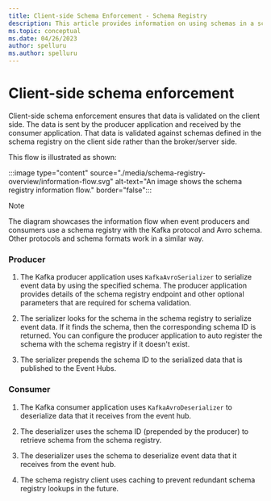 ```yaml
---
title: Client-side Schema Enforcement - Schema Registry
description: This article provides information on using schemas in a schema registry when publishing or consuming events from Azure Event Hubs. 
ms.topic: conceptual
ms.date: 04/26/2023
author: spelluru
ms.author: spelluru
---
```


# Client-side schema enforcement

Client-side schema enforcement ensures that data is validated on the client side. The data is sent by the producer application and received by the consumer application. That data is validated against schemas defined in the schema registry on the client side rather than the broker/server side.

This flow is illustrated as shown:

:::image type="content" source="./media/schema-registry-overview/information-flow.svg" alt-text="An image shows the schema registry information flow." border="false":::

> [!NOTE]
> The diagram showcases the information flow when event producers and consumers use a schema registry with the Kafka protocol and Avro schema. Other protocols and schema formats work in a similar way.
>

### Producer

1. The Kafka producer application uses `KafkaAvroSerializer` to serialize event data by using the specified schema. The producer application provides details of the schema registry endpoint and other optional parameters that are required for schema validation.

1. The serializer looks for the schema in the schema registry to serialize event data. If it finds the schema, then the corresponding schema ID is returned. You can configure the producer application to auto register the schema with the schema registry if it doesn't exist.

1. The serializer prepends the schema ID to the serialized data that is published to the Event Hubs.

### Consumer

1. The Kafka consumer application uses `KafkaAvroDeserializer` to deserialize data that it receives from the event hub.

1. The deserializer uses the schema ID (prepended by the producer) to retrieve schema from the schema registry.

1. The deserializer uses the schema to deserialize event data that it receives from the event hub.

1. The schema registry client uses caching to prevent redundant schema registry lookups in the future.  
